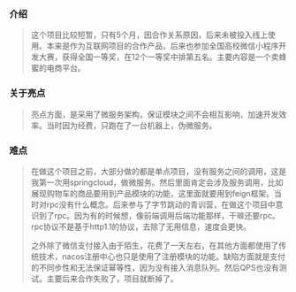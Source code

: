 ### 介绍

> 这个项目比较短暂，只有5个月，因合作关系原因，后来未被投入线上使用。本来是作为互联网项目的合作产品，后来也参加全国高校微信小程序开发大赛，获得全国一等奖，在12个一等奖中排第五名。主要内容是一个卖蜂蜜的电商平台。



### 关于亮点

> 亮点方面，是采用了微服务架构，保证模块之间不会相互影响，加速开发效率。当时因为经费，只跑在了一台机器上，伪微服务。



### 难点

> 在做这个项目之前，大部分做的都是单点项目，没有服务之间的调用，这是我第一次用springcloud，做微服务。然后里面肯定会涉及服务调用，比如展现购物车的商品要用到产品模块的功能，这里面就要用到feign框架。当时对rpc没有什么概念。后来参与了字节跳动的青训营，在做这个项目中意识到了rpc。因为有的时候想，像前端调用后端功能那样，干嘛还要rpc。rpc协议不是基于http1.1的协议，去除了无用信息，速度会更快。
>
> 之外除了微信支付接入由于陌生，花费了一天左右，在其他方面都使用了传统技术，nacos注册中心也只是使用了注册模块的功能。缺陷方面就是支付的不同步性和无法保证幂等性，因为没有接入消息队列。然后QPS也没有测试。主要后来合作失败了，项目就断掉了。

